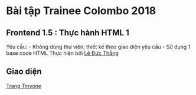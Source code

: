 # **Bài tập Trainee Colombo 2018**
## **Frontend 1.5 : Thực hành HTML 1**
Yêu cầu: - Không dùng thư viện, thiết kế theo giao diện yêu cầu
         - Sử dụng 1 base code HTML
Thực hiện bởi [Lê Đức Thắng](https://github.com/daumarauxanh97)
## Giao diện
[Trang Tinyone]( https://daumarauxanh97.github.io/thang97.github.io/th)
